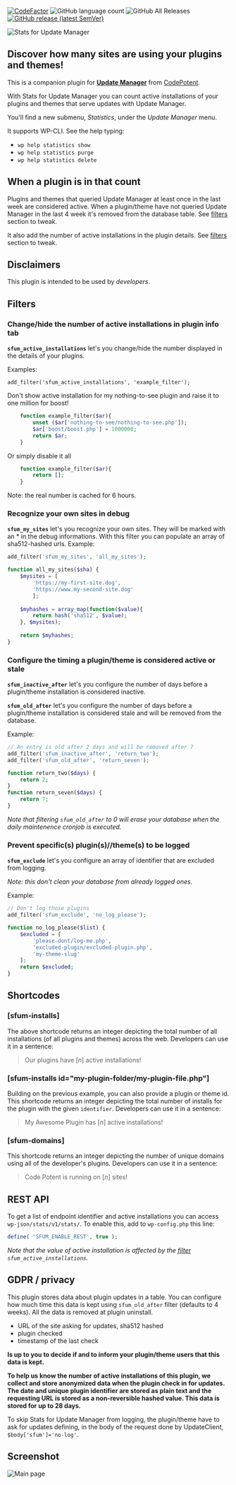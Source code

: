 [![CodeFactor](https://www.codefactor.io/repository/github/xxsimoxx/stats-for-update-manager/badge)](https://www.codefactor.io/repository/github/xxsimoxx/stats-for-update-manager)
![GitHub language count](https://img.shields.io/github/languages/count/xxsimoxx/stats-for-update-manager)
![GitHub All Releases](https://img.shields.io/github/downloads/xxsimoxx/stats-for-update-manager/total)
[![GitHub release (latest SemVer)](https://img.shields.io/github/v/release/xxsimoxx/stats-for-update-manager?label=Download%20latest&sort=semver)](https://github.com/xxsimoxx/stats-for-update-manager/releases/latest)

![Stats for Update Manager](images/logo-for-readme.png)

## Discover how many sites are using your plugins and themes!

This is a companion plugin for [**Update Manager**](https://codepotent.com/classicpress/plugins/) from [CodePotent](https://codepotent.com/).

With Stats for Update Manager you can count active installations of your plugins and themes that serve updates with Update Manager.

You'll find a new submenu, *Statistics*, under the *Update Manager* menu.

It supports WP-CLI. See the help typing:
* `wp help statistics show` 
* `wp help statistics purge`
* `wp help statistics delete`

## When a plugin is in that count

Plugins and themes that queried Update Manager at least once in the last week are considered active.  When a plugin/theme have not queried Update Manager in the last 4 week it's removed from the database table. See [filters](#filters) section to tweak.

It also add the number of active installations in the plugin details. See [filters](#filters) section to tweak.

## Disclaimers
This plugin is intended to be used by *developers*.

## <a name="filters"></a>Filters
### Change/hide the number of active installations in plugin info tab
**`sfum_active_installations`** let's you change/hide the number displayed in the details of your plugins.

Examples:

`add_filter('sfum_active_installations', 'example_filter');`

Don't show active installation for my nothing-to-see plugin and raise it to one million for boost!

```php
	function example_filter($ar){
		unset ($ar['nothing-to-see/nothing-to-see.php']);
		$ar['boost/boost.php'] = 1000000;
		return $ar;
	}
```

Or simply disable it all

```php
	function example_filter($ar){
		return [];
	}
```

Note: the real number is cached for 6 hours.

### Recognize your own sites in debug
**`sfum_my_sites`** let's you recognize your own sites. They will be marked with an * in the debug informations.
With this filter you can populate an array of sha512-hashed urls.
Example:

```php
add_filter('sfum_my_sites', 'all_my_sites');

function all_my_sites($sha) {
	$mysites = [
		'https://my-first-site.dog',
		'https://www.my-second-site.dog'
		];
	
	$myhashes = array_map(function($value){
		return hash('sha512', $value);
	}, $mysites);
	
	return $myhashes;
}
```
### Configure the timing a plugin/theme is considered active or stale
**`sfum_inactive_after`** let's you configure the number of days before a plugin/theme installation is considered inactive.

**`sfum_old_after`** let's you configure the number of days before a plugin/theme installation is considered stale and will be removed from the database.

Example:

```php
// An entry is old after 2 days and will be removed after 7
add_filter('sfum_inactive_after', 'return_two');
add_filter('sfum_old_after', 'return_seven');

function return_two($days) {
	return 2;
}
function return_seven($days) {
	return 7;
}

```
*Note that filtering `sfum_old_after` to 0 will erase your database when the daily maintenence cronjob is executed.*

### Prevent specific(s) plugin(s)//theme(s) to be logged

**`sfum_exclude`** let's you configure an array of identifier that are excluded from logging.

*Note: this don't clean your database from already logged ones.*

Example:
```php
// Don't log those plugins
add_filter('sfum_exclude', 'no_log_please');

function no_log_please($list) {
	$excluded = [
		'please-dont/log-me.php',
		'excluded-plugin/excluded-plugin.php',
		'my-theme-slug'
	];
	return $excluded;
}
```

## Shortcodes 

### [sfum-installs]

The above shortcode returns an integer depicting the total number of all installations (of all plugins and themes) across the web. Developers can use it in a sentence:
> Our plugins have [_n_] active installations!

### [sfum-installs id="my-plugin-folder/my-plugin-file.php"]

Building on the previous example, you can also provide a plugin or theme id. This shortcode returns an integer depicting the total number of installs for the plugin with the given `identifier`. Developers can use it in a sentence:
> My Awesome Plugin has [_n_] active installations!

### [sfum-domains]

This shortcode returns an integer depicting the number of unique domains using all of the developer's plugins. Developers can use it in a sentence: 

> Code Potent is running on [_n_] sites!

## REST API

To get a list of endpoint identifier and active installations you can access `wp-json/stats/v1/stats/`.
To enable this, add to `wp-config.php` this line:
```php
define( 'SFUM_ENABLE_REST', true );
```

*Note that the value of active installation is affected by the [filter](#filters) `sfum_active_installations`.*

## GDPR / privacy

This plugin stores data about plugin updates in a table. 
You can configure how much time this data is kept using `sfum_old_after` filter (defaults to 4 weeks).
All the data is removed at plugin uninstall.

- URL of the site asking for updates, sha512 hashed
- plugin checked
- timestamp of the last check

**Is up to you to decide if and to inform your plugin/theme users that this data is kept.**

**To help us know the number of active installations of this plugin, we collect and store anonymized data when the plugin check in for updates. The date and unique plugin identifier are stored as plain text and the requesting URL is stored as a non-reversible hashed value. This data is stored for up to 28 days.**

To skip Stats for Update Manager from logging, the plugin/theme have to ask for updates defining, in the body of the request done by UpdateClient, `$body['sfum']='no-log'`.

## Screenshot
![Main page](images/screenshot-1.png)
